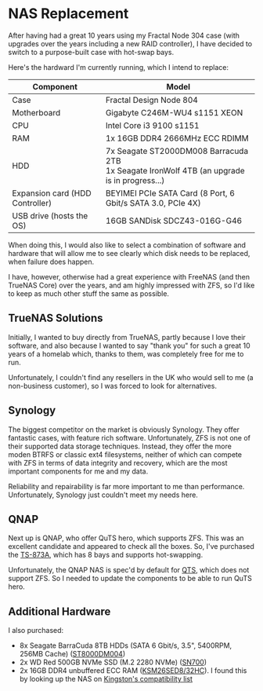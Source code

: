 # NAS Replacement

After having had a great 10 years using my Fractal Node 304 case (with upgrades over the years including a new RAID controller), I have decided to switch to a purpose-built case with hot-swap bays.

Here's the hardward I'm currently running, which I intend to replace:

| Component                       | Model                                                                                             |
| ------------------------------- | ------------------------------------------------------------------------------------------------- |
| Case                            | Fractal Design Node 804                                                                           |
| Motherboard                     | Gigabyte C246M-WU4 s1151 XEON                                                                     |
| CPU                             | Intel Core i3 9100 s1151                                                                          |
| RAM                             | 1x 16GB DDR4 2666MHz ECC RDIMM                                                                    |
| HDD                             | 7x Seagate ST2000DM008 Barracuda 2TB <br/> 1x Seagate IronWolf 4TB (an upgrade is in progress...) |
| Expansion card (HDD Controller) | BEYIMEI PCIe SATA Card (8 Port, 6 Gbit/s SATA 3.0, PCIe 4X)                                       |
| USB drive (hosts the OS)        | 16GB SANDisk SDCZ43-016G-G46                                                                      |

When doing this, I would also like to select a combination of software and hardware that will allow me to see clearly which disk needs to be replaced, when failure does happen.

I have, however, otherwise had a great experience with FreeNAS (and then TrueNAS Core) over the years, and am highly impressed with ZFS, so I'd like to keep as much other stuff the same as possible.

<!-- truncate -->

## TrueNAS Solutions

Initially, I wanted to buy directly from TrueNAS, partly because I love their software, and also because I wanted to say "thank you" for such a great 10 years of a homelab which, thanks to them, was completely free for me to run.

Unfortunately, I couldn't find any resellers in the UK who would sell to me (a non-business customer), so I was forced to look for alternatives.

## Synology

The biggest competitor on the market is obviously Synology. They offer fantastic cases, with feature rich software. Unfortunately, ZFS is not one of their supported data storage techniques. Instead, they offer the more moden BTRFS or classic ext4 filesystems, neither of which can compete with ZFS in terms of data integrity and recovery, which are the most important components for me and my data.

Reliability and repairability is far more important to me than performance. Unfortunately, Synology just couldn't meet my needs here.

## QNAP

Next up is QNAP, who offer QuTS hero, which supports ZFS. This was an excellent candidate and appeared to check all the boxes. So, I've purchased the [TS-873A](https://www.qnap.com/en/product/ts-873a), which has 8 bays and supports hot-swapping.

Unfortunately, the QNAP NAS is spec'd by default for [QTS](https://www.qnap.com/en-uk/operating-system/qts), which does not support ZFS. So I needed to update the components to be able to run QuTS hero.

## Additional Hardware

I also purchased:

- 8x Seagate BarraCuda 8TB HDDs (SATA 6 Gbit/s, 3.5", 5400RPM, 256MB Cache) ([ST8000DM004](https://www.amazon.co.uk/dp/B075WYBQXJ))
- 2x WD Red 500GB NVMe SSD (M.2 2280 NVMe) ([SN700](https://www.amazon.co.uk/dp/B09H1SCQFQ))
- 2x 16GB DDR4 unbuffered ECC RAM ([KSM26SED8/32HC](https://www.kingstonmemoryshop.co.uk/kingston-ksm26sed8-32hc-32gb-ddr4-2666mt-s-ecc-unbuffered-ram-memory-sodimm)). I found this by looking up the NAS on [Kingston's compatibility list](https://www.kingston.com/unitedkingdom/en/memory/search/model/103375/qnap-nas-servers-ts-873a)
